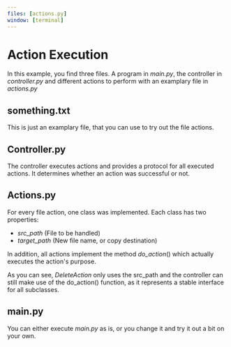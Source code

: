 ```yaml
---
files: [actions.py]
window: [terminal]
---
```

# Action Execution
In this example, you find three files. A program in _main.py_, the controller in _controller.py_ and different actions to perform with an examplary file in _actions.py_

## something.txt
This is just an examplary file, that you can use to try out the file actions.

## Controller.py
The controller executes actions and provides a protocol for all executed actions.
It determines whether an action was successful or not.

## Actions.py
For every file action, one class was implemented. Each class has two properties:
* _src\_path_ (File to be handled)
* _target\_path_ (New file name, or copy destination)

In addition, all actions implement the method _do\_action_() which actually executes the action's purpose.

As you can see, _DeleteAction_ only uses the src_path and the controller can still make use of the do_action() function, as it represents a stable interface for all subclasses.

## main.py
You can either execute _main.py_ as is, or you change it and try it out a bit on your own.
